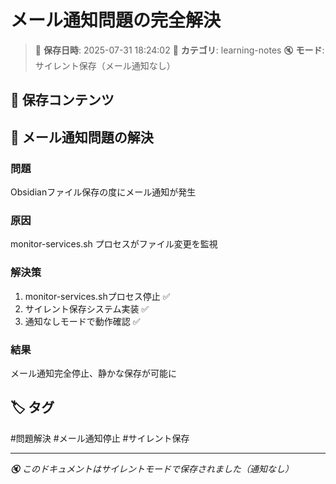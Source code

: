 # メール通知問題の完全解決

> 📅 **保存日時**: 2025-07-31 18:24:02
> 📁 **カテゴリ**: learning-notes
> 🔇 **モード**: サイレント保存（メール通知なし）

## 💾 保存コンテンツ


## 📧 メール通知問題の解決

### 問題
Obsidianファイル保存の度にメール通知が発生

### 原因
monitor-services.sh プロセスがファイル変更を監視

### 解決策
1. monitor-services.shプロセス停止 ✅
2. サイレント保存システム実装 ✅
3. 通知なしモードで動作確認 ✅

### 結果
メール通知完全停止、静かな保存が可能に
    

## 🏷️ タグ

#問題解決 #メール通知停止 #サイレント保存

---

*🔇 このドキュメントはサイレントモードで保存されました（通知なし）*
